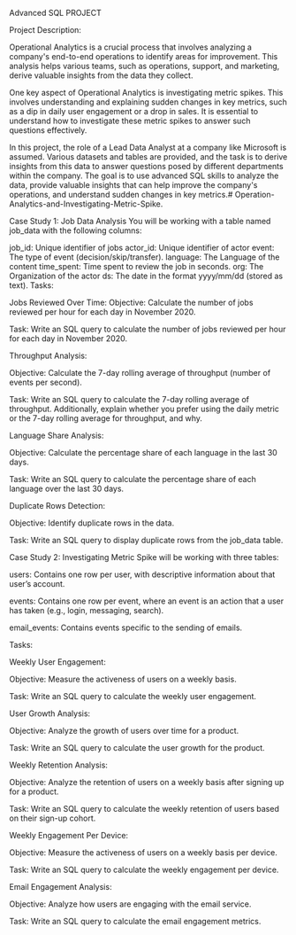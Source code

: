 Advanced SQL PROJECT

Project Description:

Operational Analytics is a crucial process that involves analyzing a company's end-to-end operations to identify areas for improvement. This analysis helps various teams, such as operations, support, and marketing, derive valuable insights from the data they collect.

One key aspect of Operational Analytics is investigating metric spikes. This involves understanding and explaining sudden changes in key metrics, such as a dip in daily user engagement or a drop in sales. It is essential to understand how to investigate these metric spikes to answer such questions effectively.

In this project, the role of a Lead Data Analyst at a company like Microsoft is assumed. Various datasets and tables are provided, and the task is to derive insights from this data to answer questions posed by different departments within the company. The goal is to use advanced SQL skills to analyze the data, provide valuable insights that can help improve the company's operations, and understand sudden changes in key metrics.# Operation-Analytics-and-Investigating-Metric-Spike.

Case Study 1: Job Data Analysis
You will be working with a table named job_data with the following columns:

job_id: Unique identifier of jobs
actor_id: Unique identifier of actor
event: The type of event (decision/skip/transfer).
language: The Language of the content
time_spent: Time spent to review the job in seconds.
org: The Organization of the actor
ds: The date in the format yyyy/mm/dd (stored as text).
Tasks:

Jobs Reviewed Over Time:
Objective: Calculate the number of jobs reviewed per hour for each day in November 2020.

Task: Write an SQL query to calculate the number of jobs reviewed per hour for each day in November 2020.

Throughput Analysis:

Objective: Calculate the 7-day rolling average of throughput (number of events per second).

Task: Write an SQL query to calculate the 7-day rolling average of throughput. Additionally, explain whether you prefer using the daily metric or the 7-day rolling average for throughput, and why.

Language Share Analysis:

Objective: Calculate the percentage share of each language in the last 30 days.

Task: Write an SQL query to calculate the percentage share of each language over the last 30 days.

Duplicate Rows Detection:

Objective: Identify duplicate rows in the data.

Task: Write an SQL query to display duplicate rows from the job_data table.


Case Study 2: Investigating Metric Spike
will be working with three tables:

users: Contains one row per user, with descriptive information about that user’s account.

events: Contains one row per event, where an event is an action that a user has taken (e.g., login, messaging, search).

email_events: Contains events specific to the sending of emails.

Tasks:

Weekly User Engagement:

Objective: Measure the activeness of users on a weekly basis.

Task: Write an SQL query to calculate the weekly user engagement.

User Growth Analysis:

Objective: Analyze the growth of users over time for a product.

Task: Write an SQL query to calculate the user growth for the product.

Weekly Retention Analysis:

Objective: Analyze the retention of users on a weekly basis after signing up for a product.

Task: Write an SQL query to calculate the weekly retention of users based on their sign-up cohort.


Weekly Engagement Per Device:

Objective: Measure the activeness of users on a weekly basis per device.

Task: Write an SQL query to calculate the weekly engagement per device.

Email Engagement Analysis:

Objective: Analyze how users are engaging with the email service.

Task: Write an SQL query to calculate the email engagement metrics.
